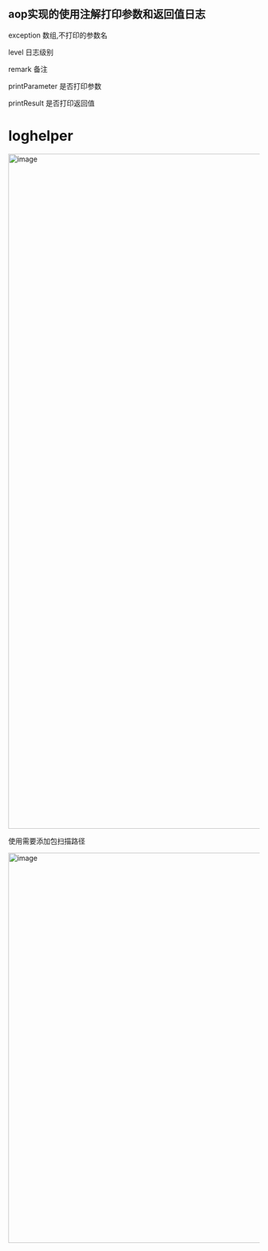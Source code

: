 ## aop实现的使用注解打印参数和返回值日志

exception  数组,不打印的参数名

level      日志级别

remark     备注

printParameter 是否打印参数

printResult    是否打印返回值


# loghelper

<img width="1351" alt="image" src="https://user-images.githubusercontent.com/54015884/185789440-54b554de-bca0-424e-9c34-ae23115b7073.png">

使用需要添加包扫描路径

<img width="781" alt="image" src="https://user-images.githubusercontent.com/54015884/185789938-027780f2-74ad-4dd7-bc78-2fe0ae38e0b6.png">
